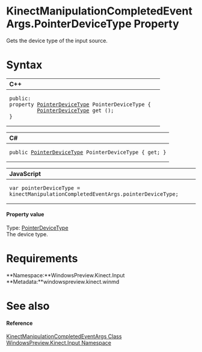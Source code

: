 KinectManipulationCompletedEventArgs.PointerDeviceType Property  
===============================================================  

Gets the device type of the input source. <span id="syntaxSection"></span>

Syntax  
======  

<table>
<colgroup>
<col width="100%" />
</colgroup>
<thead>
<tr class="header">
<th align="left">C++</th>
</tr>
</thead>
<tbody>
<tr class="odd">
<td align="left"><pre><code>public:  
property <a href="../../PointerDeviceType.md">PointerDeviceType</a> PointerDeviceType {  
         <a href="../../PointerDeviceType.md">PointerDeviceType</a> get ();  
}</code></pre></td>
</tr>
</tbody>
</table>

<table>
<colgroup>
<col width="100%" />
</colgroup>
<thead>
<tr class="header">
<th align="left">C#</th>
</tr>
</thead>
<tbody>
<tr class="odd">
<td align="left"><pre><code>public <a href="../../PointerDeviceType.md">PointerDeviceType</a> PointerDeviceType { get; }</code></pre></td>
</tr>
</tbody>
</table>

<table>
<colgroup>
<col width="100%" />
</colgroup>
<thead>
<tr class="header">
<th align="left">JavaScript</th>
</tr>
</thead>
<tbody>
<tr class="odd">
<td align="left"><pre><code>var pointerDeviceType = kinectManipulationCompletedEventArgs.pointerDeviceType;</code></pre></td>
</tr>
</tbody>
</table>

<span id="ID4ER"></span>
#### Property value  

Type: [PointerDeviceType](../../PointerDeviceType.md)  
The device type.  

<span id="requirements"></span>

Requirements  
============  

**Namespace:**WindowsPreview.Kinect.Input  
**Metadata:**windowspreview.kinect.winmd  

<span id="ID4E3"></span>

See also  
========  

<span id="ID4E5"></span>
#### Reference  

[KinectManipulationCompletedEventArgs Class](../../KinectManipulationComple.md)  
 [WindowsPreview.Kinect.Input Namespace](../../../Kinect.Input.md)  



<!--Please do not edit the data in the comment block below.-->
<!--
TOCTitle : PointerDeviceType Property
RLTitle : KinectManipulationCompletedEventArgs.PointerDeviceType Property
KeywordK : PointerDeviceType property
KeywordK : KinectManipulationCompletedEventArgs.PointerDeviceType property
KeywordF : WindowsPreview.Kinect.Input.KinectManipulationCompletedEventArgs.PointerDeviceType
KeywordF : KinectManipulationCompletedEventArgs.PointerDeviceType
KeywordF : PointerDeviceType
KeywordF : WindowsPreview.Kinect.Input.KinectManipulationCompletedEventArgs.PointerDeviceType
KeywordA : P:WindowsPreview.Kinect.Input.KinectManipulationCompletedEventArgs.PointerDeviceType
AssetID : P:WindowsPreview.Kinect.Input.KinectManipulationCompletedEventArgs.PointerDeviceType
Locale : en-us
CommunityContent : 1
APIType : Managed
APILocation : windowspreview.kinect.winmd
APIName : WindowsPreview.Kinect.Input.KinectManipulationCompletedEventArgs.PointerDeviceType
TargetOS : Windows
TopicType : kbSyntax
DevLang : VB
DevLang : CSharp
DevLang : JavaScript
DevLang : C++
DocSet : K4Wv2
ProjType : K4Wv2Proj
Technology : Kinect for Windows
Product : Kinect for Windows SDK v2
productversion : 20
-->
